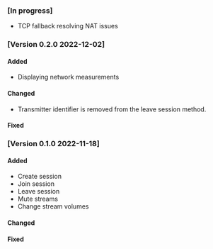 ### [In progress]

* TCP fallback resolving NAT issues

### [Version 0.2.0 2022-12-02]
#### Added

* Displaying network measurements

#### Changed

* Transmitter identifier is removed from the leave session method.

#### Fixed

### [Version 0.1.0 2022-11-18]
#### Added

* Create session
* Join session
* Leave session
* Mute streams
* Change stream volumes

#### Changed

#### Fixed
